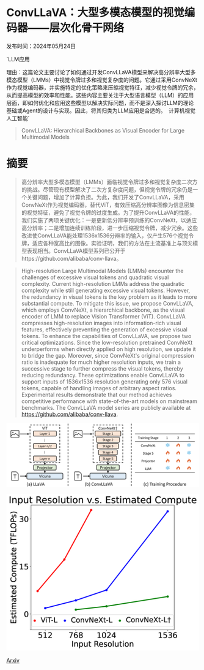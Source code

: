 # ConvLLaVA：大型多模态模型的视觉编码器——层次化骨干网络

发布时间：2024年05月24日

`LLM应用

理由：这篇论文主要讨论了如何通过开发ConvLLaVA模型来解决高分辨率大型多模态模型（LMMs）中视觉令牌过多和视觉复杂度的问题。它通过采用ConvNeXt作为视觉编码器，并实施特定的优化策略来压缩视觉特征，减少视觉令牌的冗余，从而提高模型的效率和性能。这些内容主要关注于大型语言模型（LLM）的应用层面，即如何优化和应用这些模型以解决实际问题，而不是深入探讨LLM的理论基础或Agent的设计与实现。因此，将其归类为LLM应用是合适的。` `计算机视觉` `人工智能`

> ConvLLaVA: Hierarchical Backbones as Visual Encoder for Large Multimodal Models

# 摘要

> 高分辨率大型多模态模型（LMMs）面临视觉令牌过多和视觉复杂度二次方的挑战。尽管现有模型解决了二次方复杂度问题，但视觉令牌的冗余仍是一个关键问题，增加了计算负担。为此，我们开发了ConvLLaVA，采用ConvNeXt作为视觉编码器，替代ViT，有效压缩高分辨率图像为信息密集的视觉特征，避免了视觉令牌的过度生成。为了提升ConvLLaVA的性能，我们实施了两项关键优化：一是更新低分辨率预训练的ConvNeXt，以适应高分辨率；二是增加连续训练阶段，进一步压缩视觉令牌，减少冗余。这些改进使ConvLLaVA能处理1536x1536分辨率的输入，仅产生576个视觉令牌，适应各种宽高比的图像。实验证明，我们的方法在主流基准上与顶尖模型表现相当。ConvLLaVA模型系列已公开于https://github.com/alibaba/conv-llava。

> High-resolution Large Multimodal Models (LMMs) encounter the challenges of excessive visual tokens and quadratic visual complexity. Current high-resolution LMMs address the quadratic complexity while still generating excessive visual tokens. However, the redundancy in visual tokens is the key problem as it leads to more substantial compute. To mitigate this issue, we propose ConvLLaVA, which employs ConvNeXt, a hierarchical backbone, as the visual encoder of LMM to replace Vision Transformer (ViT). ConvLLaVA compresses high-resolution images into information-rich visual features, effectively preventing the generation of excessive visual tokens. To enhance the capabilities of ConvLLaVA, we propose two critical optimizations. Since the low-resolution pretrained ConvNeXt underperforms when directly applied on high resolution, we update it to bridge the gap. Moreover, since ConvNeXt's original compression ratio is inadequate for much higher resolution inputs, we train a successive stage to further compress the visual tokens, thereby reducing redundancy. These optimizations enable ConvLLaVA to support inputs of 1536x1536 resolution generating only 576 visual tokens, capable of handling images of arbitrary aspect ratios. Experimental results demonstrate that our method achieves competitive performance with state-of-the-art models on mainstream benchmarks. The ConvLLaVA model series are publicly available at https://github.com/alibaba/conv-llava.

![ConvLLaVA：大型多模态模型的视觉编码器——层次化骨干网络](../../../paper_images/2405.15738/x1.png)

![ConvLLaVA：大型多模态模型的视觉编码器——层次化骨干网络](../../../paper_images/2405.15738/x2.png)

[Arxiv](https://arxiv.org/abs/2405.15738)